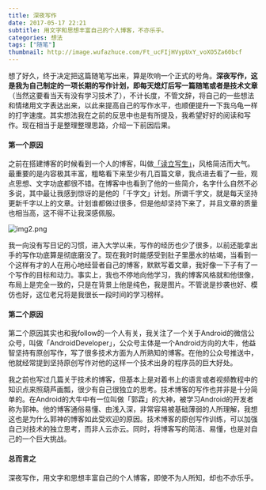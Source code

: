 ```yaml
---
title: 深夜写作
date: 2017-05-17 22:21
subtitle: 用文字和思想丰富自己的个人博客，不亦乐乎。
categories: 想法
tags: ["随笔"]
thumbnail: http://image.wufazhuce.com/Ft_ucFIjHVypUxY_voXO5Za60bcf
---
```


想了好久，终于决定把这篇随笔写出来，算是吹响一个正式的号角。**深夜写作，这是我为自己制定的一项长期的写作计划，即每天熄灯后写一篇随笔或者是技术文章**（当然这要看当天有没有学习技术了），不计长度，不管文辞，将自己的一些想法和情绪用文字表达出来，以此来提高自己的写作水平，也顺便提升一下我乌龟一样的打字速度。其实想法我在之前的反思中也是有所提及，我希望好好的阅读和写作。现在相当于是整理整理思路，介绍一下前因后果。

#### 第一个原因
之前在搭建博客的时候看到一个人的博客，叫做[「读立写生」](http://www.cnfeat.com)，风格简洁而大气。最重要的是内容极其丰富，粗略看下来至少有几百篇文章，我点进去看了一些，观点思想、文字功底都很不错。在博客中也看到了他的一些简介，名字什么自然不必多说，其中最让我感到惊讶的是他的「千字文」计划。所谓千字文，就是每天坚持更新千字以上的文章。计划谁都做过很多，但是他却坚持下来了，并且文章的质量也相当高，这不得不让我深感佩服。

![img2.png](https://i.loli.net/2019/08/29/vyOJk4lbIRrxnc2.jpg)

我一向没有写日记的习惯，进入大学以来，写作的经历也少了很多，以前还能拿出手的写作功底算是彻底磨没了。现在我时时能感受到肚子里墨水的枯竭，当看到一个这样有才的人在用心地经营者自己的博客，默默写着文章，我好像一下子有了一个写作的目标和动力。事实上，我也不停地向他学习，我的博客风格就和他很像，布局上是完全一致的，只是在背景上他是纯色，我是图片。不管说是抄袭也好、模仿也好，这位老兄将是我很长一段时间的学习榜样。
#### 第二个原因
第二个原因其实也和我follow的一个人有关，我关注了一个关于Android的微信公众号，叫做「AndroidDeveloper」，公众号主体是一个Android方向的大牛，他益智坚持有原创写作，写了很多技术方面为人所熟知的博客。在他的公众号推送中，他就经常提到坚持原创写作对他的这样一个技术出身的程序员的巨大好处。

我之前也写过几篇关于技术的博客，但基本上是对着书上的语言或者视频教程中的知识点来照葫芦画瓢，很少有自己很独立的思考。技术博客的写作也并非是十分简单的。在Android的大牛中有一位叫做「郭霖」的大神，被学习Android的开发者称为郭神。他的博客通俗易懂、由浅入深，非常容易被基础薄弱的人所理解，我想这也是为什么郭神的博客如此受欢迎的原因。技术博客的原创写作训练，可以加强自己对技术的独立思考，而非人云亦云。同时，将博客写的简洁、易懂，也是对自己的一个巨大挑战。

#### 总而言之
深夜写作，用文字和思想丰富自己的个人博客，即使不为人所知，却也不亦乐乎。